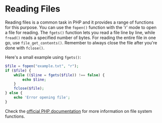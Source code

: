 # Reading Files

Reading files is a common task in PHP and it provides a range of functions for this purpose. You can use the `fopen()` function with the 'r' mode to open a file for reading. The `fgets()` function lets you read a file line by line, while `fread()` reads a specified number of bytes. For reading the entire file in one go, use `file_get_contents()`. Remember to always close the file after you're done with `fclose()`. 

Here's a small example using `fgets()`:

```PHP
$file = fopen("example.txt", "r"); 
if ($file) {
    while (($line = fgets($file)) !== false) {
        echo $line;
    }
    fclose($file);
} else {
    echo 'Error opening file';
}
```
Check the [official PHP documentation](https://www.php.net/manual/en/book.filesystem.php) for more information on file system functions.